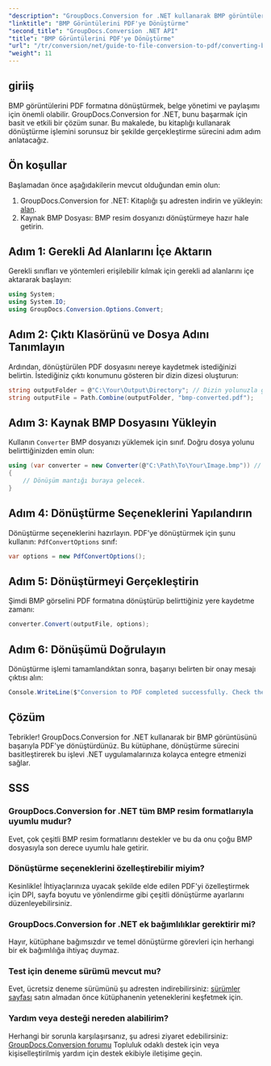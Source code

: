 ```yaml
---
"description": "GroupDocs.Conversion for .NET kullanarak BMP görüntülerini PDF formatına nasıl zahmetsizce dönüştüreceğinizi öğrenin. Bu kapsamlı adım adım eğitim, ön koşulları, kaynak dosya kullanımını ve özelleştirme seçeneklerini kapsar."
"linktitle": "BMP Görüntülerini PDF'ye Dönüştürme"
"second_title": "GroupDocs.Conversion .NET API"
"title": "BMP Görüntülerini PDF'ye Dönüştürme"
"url": "/tr/conversion/net/guide-to-file-conversion-to-pdf/converting-bmp-to-pdf/"
"weight": 11
---
```


## giriiş

BMP görüntülerini PDF formatına dönüştürmek, belge yönetimi ve paylaşımı için önemli olabilir. GroupDocs.Conversion for .NET, bunu başarmak için basit ve etkili bir çözüm sunar. Bu makalede, bu kitaplığı kullanarak dönüştürme işlemini sorunsuz bir şekilde gerçekleştirme sürecini adım adım anlatacağız.

## Ön koşullar

Başlamadan önce aşağıdakilerin mevcut olduğundan emin olun:

1. GroupDocs.Conversion for .NET: Kitaplığı şu adresten indirin ve yükleyin: [alan](https://releases.groupdocs.com/conversion/net/).
2. Kaynak BMP Dosyası: BMP resim dosyanızı dönüştürmeye hazır hale getirin.

## Adım 1: Gerekli Ad Alanlarını İçe Aktarın

Gerekli sınıfları ve yöntemleri erişilebilir kılmak için gerekli ad alanlarını içe aktararak başlayın:

```csharp
using System;
using System.IO;
using GroupDocs.Conversion.Options.Convert;
```

## Adım 2: Çıktı Klasörünü ve Dosya Adını Tanımlayın

Ardından, dönüştürülen PDF dosyasını nereye kaydetmek istediğinizi belirtin. İstediğiniz çıktı konumunu gösteren bir dizin dizesi oluşturun:

```csharp
string outputFolder = @"C:\Your\Output\Directory"; // Dizin yolunuzla güncelleyin
string outputFile = Path.Combine(outputFolder, "bmp-converted.pdf");
```

## Adım 3: Kaynak BMP Dosyasını Yükleyin

Kullanın `Converter` BMP dosyanızı yüklemek için sınıf. Doğru dosya yolunu belirttiğinizden emin olun:

```csharp
using (var converter = new Converter(@"C:\Path\To\Your\Image.bmp")) // BMP dosya yolunuzla güncelleyin
{
    // Dönüşüm mantığı buraya gelecek.
}
```

## Adım 4: Dönüştürme Seçeneklerini Yapılandırın

Dönüştürme seçeneklerini hazırlayın. PDF'ye dönüştürmek için şunu kullanın: `PdfConvertOptions` sınıf:

```csharp
var options = new PdfConvertOptions();
```

## Adım 5: Dönüştürmeyi Gerçekleştirin

Şimdi BMP görselini PDF formatına dönüştürüp belirttiğiniz yere kaydetme zamanı:

```csharp
converter.Convert(outputFile, options);
```

## Adım 6: Dönüşümü Doğrulayın

Dönüştürme işlemi tamamlandıktan sonra, başarıyı belirten bir onay mesajı çıktısı alın:

```csharp
Console.WriteLine($"Conversion to PDF completed successfully. Check the output in: {outputFolder}");
```

## Çözüm

Tebrikler! GroupDocs.Conversion for .NET kullanarak bir BMP görüntüsünü başarıyla PDF'ye dönüştürdünüz. Bu kütüphane, dönüştürme sürecini basitleştirerek bu işlevi .NET uygulamalarınıza kolayca entegre etmenizi sağlar.

## SSS

### GroupDocs.Conversion for .NET tüm BMP resim formatlarıyla uyumlu mudur?

Evet, çok çeşitli BMP resim formatlarını destekler ve bu da onu çoğu BMP dosyasıyla son derece uyumlu hale getirir.

### Dönüştürme seçeneklerini özelleştirebilir miyim?

Kesinlikle! İhtiyaçlarınıza uyacak şekilde elde edilen PDF'yi özelleştirmek için DPI, sayfa boyutu ve yönlendirme gibi çeşitli dönüştürme ayarlarını düzenleyebilirsiniz.

### GroupDocs.Conversion for .NET ek bağımlılıklar gerektirir mi?

Hayır, kütüphane bağımsızdır ve temel dönüştürme görevleri için herhangi bir ek bağımlılığa ihtiyaç duymaz.

### Test için deneme sürümü mevcut mu?

Evet, ücretsiz deneme sürümünü şu adresten indirebilirsiniz: [sürümler sayfası](https://releases.groupdocs.com/) satın almadan önce kütüphanenin yeteneklerini keşfetmek için.

### Yardım veya desteği nereden alabilirim?

Herhangi bir sorunla karşılaşırsanız, şu adresi ziyaret edebilirsiniz: [GroupDocs.Conversion forumu](https://forum.groupdocs.com/c/conversion/11) Topluluk odaklı destek için veya kişiselleştirilmiş yardım için destek ekibiyle iletişime geçin.